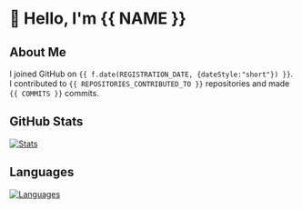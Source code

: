 # :wave: Hello, I'm {{ NAME }}

## About Me
I joined GitHub on `{{ f.date(REGISTRATION_DATE, {dateStyle:"short"}) }}`. I contributed to `{{ REPOSITORIES_CONTRIBUTED_TO }}` repositories and made `{{ COMMITS }}` commits.

## GitHub Stats
[![Stats][stat]](##)

## Languages
[![Languages][lang]](##)

[stat]: https://github-readme-stats.vercel.app/api?username=ramottamado&show_icons=true&theme=graywhite&disable_animations=true
[lang]: https://github-readme-stats.vercel.app/api/top-langs/?username=ramottamado&layout=compact&theme=graywhite

